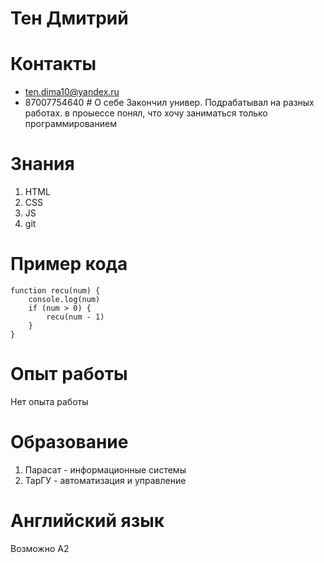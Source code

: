 # Тен Дмитрий 
# Контакты 
* ten.dima10@yandex.ru 
* 87007754640 # О себе Закончил универ. Подрабатывал на разных работах. в проыессе понял, что хочу заниматься только программированием 
# Знания 
1. HTML 
2. CSS 
3. JS 
4. git 

# Пример кода 
```
function recu(num) { 
    console.log(num) 
    if (num > 0) { 
        recu(num - 1) 
    } 
} 
```

# Опыт работы 
Нет опыта работы

# Образование 
1. Парасат - информационные системы 
2. ТарГУ - автоматизация и управление

# Английский язык 
Возможно А2